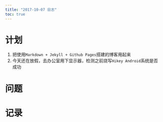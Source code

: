 ```yaml
---
title: "2017-10-07 日志"
toc: true
---
```


# 计划

1. 把使用`Markdown + Jekyll + Github Pages`搭建的博客用起来
2. 今天还在放假，去办公室用下显示器，检测之前烧写`Hikey Android`系统是否成功

# 问题

# 记录
